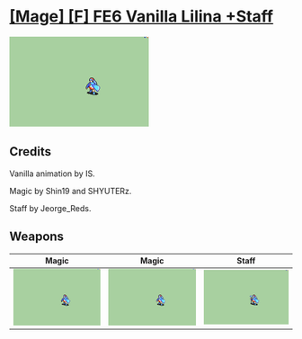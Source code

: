 # [\[Mage\] \[F\] FE6 Vanilla Lilina +Staff](./)

<img src="./6.%20Magic/Magic_000.png" alt="[Mage] [F] FE6 Vanilla Lilina +Staff standing" />

## Credits

Vanilla animation by IS.

Magic by Shin19 and SHYUTERz.

Staff by Jeorge_Reds.

## Weapons


|Magic |Magic |Staff |
|  :---: | :---: | :---: |
| <img alt="Magic animation" src="./6.%20Magic/Magic.gif" /> | <img alt="Magic animation" src="./6.%20Magic%20(Fixed)/Magic.gif" /> | <img alt="Staff animation" src="./7.%20Staff/Staff.gif" /> |
